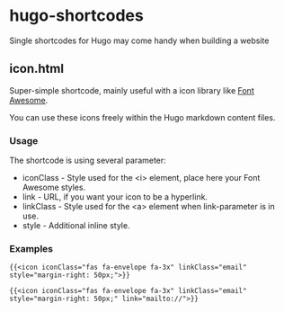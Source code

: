 # hugo-shortcodes
Single shortcodes for Hugo may come handy when building a website

## icon.html

Super-simple shortcode, mainly useful with a icon library like [Font Awesome](https://fontawesome.com/).

You can use these icons freely within the Hugo markdown content files.

### Usage

The shortcode is using several parameter:

* iconClass - Style used for the \<i> element, place here your Font Awesome styles.
* link - URL, if you want your icon to be a hyperlink.
* linkClass - Style used for the \<a> element when link-parameter is in use.   
* style - Additional inline style.

### Examples

```
{{<icon iconClass="fas fa-envelope fa-3x" linkClass="email" style="margin-right: 50px;">}}
```

```
{{<icon iconClass="fas fa-envelope fa-3x" linkClass="email" style="margin-right: 50px;" link="mailto://">}}
```

